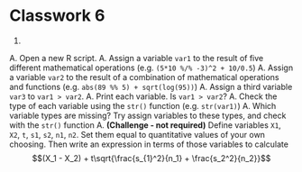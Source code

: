 # Classwork 6

1.
A. Open a new R script.
A. Assign a variable `var1` to the result of five different mathematical operations (e.g. `(5*10 %/% -3)^2 + 10/0.5`)
A. Assign a variable `var2` to the result of a combination of mathematical operations and functions (e.g. `abs(89 %% 5) + sqrt(log(95))`)
A. Assign a third variable `var3` to `var1 > var2`.
A. Print each variable. Is `var1 > var2`?
A. Check the type of each variable using the `str()` function (e.g. `str(var1)`)
A. Which variable types are missing? Try assign variables to these types, and check with the `str()` function
A. **(Challenge - not required)** Define variables `X1`, `X2`, `t`, `s1`, `s2`, `n1`, `n2`. Set them equal to quantitative values of your own choosing. Then write an expression in terms of those variables to calculate $$(X_1 - X_2) + t\sqrt{\frac{s_{1}^2}{n_1} + \frac{s_2^2}{n_2}}$$

